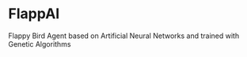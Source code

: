 # FlappAI
Flappy Bird Agent based on Artificial Neural Networks and trained with Genetic Algorithms

